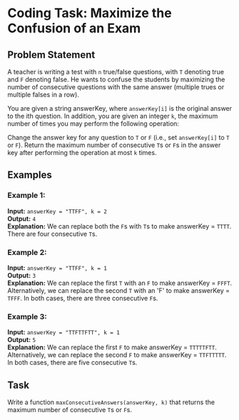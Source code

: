 # Coding Task: Maximize the Confusion of an Exam

## Problem Statement
A teacher is writing a test with `n` true/false questions, with `T` denoting true and `F` denoting false. He wants to confuse the students by maximizing the number of consecutive questions with the same answer (multiple trues or multiple falses in a row).

You are given a string answerKey, where `answerKey[i]` is the original answer to the ith question. In addition, you are given an integer `k`, the maximum number of times you may perform the following operation:

Change the answer key for any question to `T` or `F` (i.e., set `answerKey[i]` to `T` or `F`).
Return the maximum number of consecutive `T`s or `F`s in the answer key after performing the operation at most `k` times.

## Examples

### Example 1:
**Input:** `answerKey = "TTFF", k = 2`  
**Output:** `4`  
**Explanation:**
We can replace both the `F`s with `T`s to make answerKey = `TTTT`.
There are four consecutive `T`s.

### Example 2:
**Input:** `answerKey = "TTFF", k = 1`  
**Output:** `3`  
**Explanation:**
We can replace the first `T` with an `F` to make answerKey = `FFFT`.
Alternatively, we can replace the second `T` with an 'F' to make answerKey = `TFFF`.
In both cases, there are three consecutive `F`s.

### Example 3:
**Input:** `answerKey = "TTFTTFTT", k = 1`  
**Output:** `5`  
**Explanation:**
We can replace the first `F` to make answerKey = `TTTTTFTT`.
Alternatively, we can replace the second `F` to make answerKey = `TTFTTTTT`.
In both cases, there are five consecutive `T`s.

## Task
Write a function `maxConsecutiveAnswers(answerKey, k)` that returns the maximum number of consecutive `T`s or `F`s.

